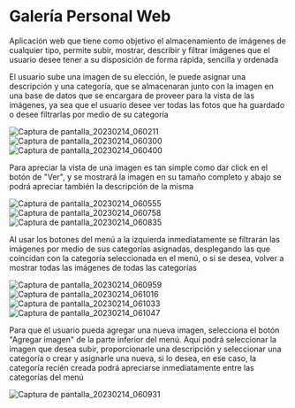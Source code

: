 # Galería Personal Web 

Aplicación web que tiene como objetivo el almacenamiento de imágenes de cualquier tipo, 
permite subir, mostrar, describir y filtrar imágenes que el usuario desee tener a su disposición de forma rápida, sencilla y ordenada 


El usuario sube una imagen de su elección, le puede asignar una descripción y una categoría, 
que se almacenaran junto con la imagen en una base de datos que se encargara de proveer para la vista de las imágenes, 
ya sea que el usuario desee ver todas las fotos que ha guardado o desee filtrarlas por medio de su categoría 



![Captura de pantalla_20230214_060211](https://user-images.githubusercontent.com/101745244/218892139-3676da05-2ed3-41f1-b89a-0243a29d8873.png)
![Captura de pantalla_20230214_060300](https://user-images.githubusercontent.com/101745244/218892149-eba748fe-9777-4f48-8916-0771d1030974.png)
![Captura de pantalla_20230214_060400](https://user-images.githubusercontent.com/101745244/218892158-40e8c41e-7d6c-4fd7-9693-3ad626979dfe.png)

Para apreciar la vista de una imagen es tan simple como dar click en el botón de "Ver", y se mostrará la imagen en su tamaño completo y abajo se podrá apreciar también la descripción de la misma

![Captura de pantalla_20230214_060555](https://user-images.githubusercontent.com/101745244/218892175-81c2b9f1-528a-4f8e-844e-d6323773c1fe.png)
![Captura de pantalla_20230214_060758](https://user-images.githubusercontent.com/101745244/218892219-9c36b6b6-f08a-4f9a-9093-38cd2784e3d9.png)
![Captura de pantalla_20230214_060835](https://user-images.githubusercontent.com/101745244/218892247-69379b1d-b7ae-486c-abcc-cd5a8f774a8f.png)

Al usar los botones del menú a la izquierda inmediatamente se filtrarán las imágenes por medio de sus categorías asignadas, desplegando las que coincidan con la categoría seleccionada en el menú, o si se desea, volver a mostrar todas las imágenes de todas las categorías 

![Captura de pantalla_20230214_060959](https://user-images.githubusercontent.com/101745244/218892269-67814e9a-3553-4df1-a54c-c984028f7edc.png)
![Captura de pantalla_20230214_061016](https://user-images.githubusercontent.com/101745244/218892280-08a8c566-b827-41d2-b467-88cb1e94704f.png)
![Captura de pantalla_20230214_061033](https://user-images.githubusercontent.com/101745244/218892312-6b0cc503-4c96-43e1-8a46-2a5836c6e23e.png)
![Captura de pantalla_20230214_061047](https://user-images.githubusercontent.com/101745244/218892329-81430b68-8559-4a6f-9286-f011431b1b89.png)

Para que el usuario pueda agregar una nueva imagen, selecciona el botón "Agregar imagen" de la parte inferior del menú. Aquí podrá seleccionar la imagen que desea subir, proporcionarle una descripción y seleccionar una categoría o crear y asignarle una nueva, si lo desea, en ese caso, la categoría recién creada podrá apreciarse inmediatamente entre las categorías del menú 

![Captura de pantalla_20230214_060931](https://user-images.githubusercontent.com/101745244/218892343-b588df11-a4a8-4785-89f4-b51194b0f41a.png)
